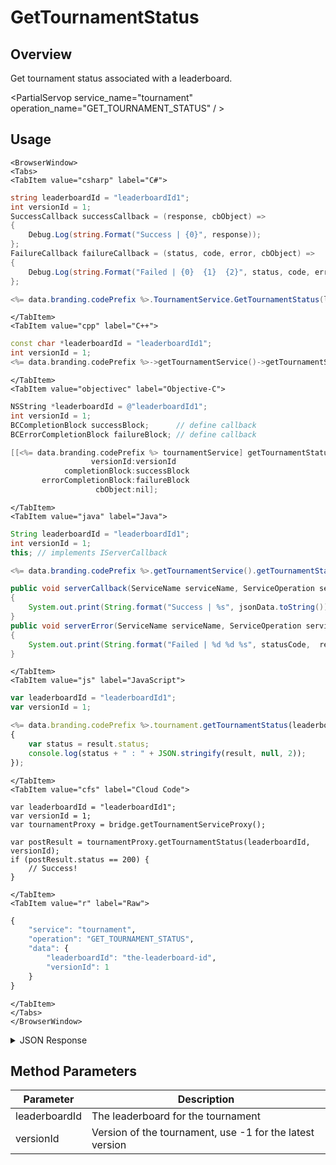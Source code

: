 # GetTournamentStatus
## Overview
Get tournament status associated with a leaderboard.

<PartialServop service_name="tournament" operation_name="GET_TOURNAMENT_STATUS" / >

## Usage

```mdx-code-block
<BrowserWindow>
<Tabs>
<TabItem value="csharp" label="C#">
```

```csharp
string leaderboardId = "leaderboardId1";
int versionId = 1;
SuccessCallback successCallback = (response, cbObject) =>
{
    Debug.Log(string.Format("Success | {0}", response));
};
FailureCallback failureCallback = (status, code, error, cbObject) =>
{
    Debug.Log(string.Format("Failed | {0}  {1}  {2}", status, code, error));
};

<%= data.branding.codePrefix %>.TournamentService.GetTournamentStatus(leaderboardId, versionId, successCallback, failureCallback);
```

```mdx-code-block
</TabItem>
<TabItem value="cpp" label="C++">
```

```cpp
const char *leaderboardId = "leaderboardId1";
int versionId = 1;
<%= data.branding.codePrefix %>->getTournamentService()->getTournamentStatus(leaderboardId, versionId, this);
```

```mdx-code-block
</TabItem>
<TabItem value="objectivec" label="Objective-C">
```

```objectivec
NSString *leaderboardId = @"leaderboardId1";
int versionId = 1;
BCCompletionBlock successBlock;      // define callback
BCErrorCompletionBlock failureBlock; // define callback

[[<%= data.branding.codePrefix %> tournamentService] getTournamentStatus:leaderboardId
                  versionId:versionId
            completionBlock:successBlock
       errorCompletionBlock:failureBlock
                   cbObject:nil];
```

```mdx-code-block
</TabItem>
<TabItem value="java" label="Java">
```

```java
String leaderboardId = "leaderboardId1";
int versionId = 1;
this; // implements IServerCallback

<%= data.branding.codePrefix %>.getTournamentService().getTournamentStatus(leaderboardId, versionId, this);

public void serverCallback(ServiceName serviceName, ServiceOperation serviceOperation, JSONObject jsonData)
{
    System.out.print(String.format("Success | %s", jsonData.toString()));
}
public void serverError(ServiceName serviceName, ServiceOperation serviceOperation, int statusCode, int reasonCode, String jsonError)
{
    System.out.print(String.format("Failed | %d %d %s", statusCode,  reasonCode, jsonError.toString()));
}
```

```mdx-code-block
</TabItem>
<TabItem value="js" label="JavaScript">
```

```javascript
var leaderboardId = "leaderboardId1";
var versionId = 1;

<%= data.branding.codePrefix %>.tournament.getTournamentStatus(leaderboardId, versionId, result =>
{
	var status = result.status;
	console.log(status + " : " + JSON.stringify(result, null, 2));
});
```

```mdx-code-block
</TabItem>
<TabItem value="cfs" label="Cloud Code">
```

```cfscript
var leaderboardId = "leaderboardId1";
var versionId = 1;
var tournamentProxy = bridge.getTournamentServiceProxy();

var postResult = tournamentProxy.getTournamentStatus(leaderboardId, versionId);
if (postResult.status == 200) {
    // Success!
}
```

```mdx-code-block
</TabItem>
<TabItem value="r" label="Raw">
```

```r
{
	"service": "tournament",
	"operation": "GET_TOURNAMENT_STATUS",
	"data": {
		"leaderboardId": "the-leaderboard-id",
		"versionId": 1
	}
}
```

```mdx-code-block
</TabItem>
</Tabs>
</BrowserWindow>
```

<details>
<summary>JSON Response</summary>

```json
{
	"status": 200,
	"data": {
		"enrolled": true,
		"versionId": 4,
		"server_time": 1483719062011,
		"tournamentTimetable": {
			"tRegistrationStart": 1483704035003,
			"tRegistrationEnd": 1483790435003,
			"tState": "ACTIVE",
			"tPlayEnd": 1483790435003,
			"tPlayStart": 1483704035003
		},
		"tournamentConfigs": [{
			"tournamentCode": "testTournament",
			"description": {
				"name": {
					"en": "Test Tournament"
				},
				"desc": {
					"en": "Test Tournament"
				}
			},
			"customJson": {},
			"payoutRules": [{
				"reward": {
					"currency": {
						"credits": 1
					}
				},
				"rank": {
					"rankAbs": 1
				}
			}, {
				"reward": {},
				"rank": {
					"rankRemainder": -1
				}
			}],
			"entryFee": {}
		}],
		"leaderboardEnrollment": {
			"score": 989,
			"data": null,
			"createdAt": 1483719061830,
			"updatedAt": 1483719061830,
			"tCode": "testTournament",
			"tRank": 0,
			"tClaimedAt": 0
		}
	}
}
```
</details>

## Method Parameters
Parameter | Description
--------- | -----------
leaderboardId | The leaderboard for the tournament
versionId | Version of the tournament, use -1 for the latest version


